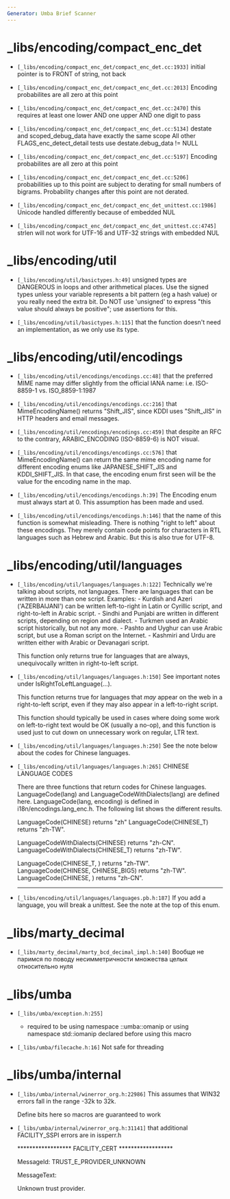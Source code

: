 ```yaml
---
Generator: Umba Brief Scanner
---
```


# _libs/encoding/compact_enc_det

- `[_libs/encoding/compact_enc_det/compact_enc_det.cc:1933]`
  initial pointer is to FRONT of string, not back

- `[_libs/encoding/compact_enc_det/compact_enc_det.cc:2013]`
  Encoding probabilites are all zero at this point

- `[_libs/encoding/compact_enc_det/compact_enc_det.cc:2470]`
  this requires at least one lower AND one upper AND one digit to pass

- `[_libs/encoding/compact_enc_det/compact_enc_det.cc:5134]`
  destate and scoped_debug_data have exactly the same scope All other
  FLAGS_enc_detect_detail tests use destate.debug_data != NULL

- `[_libs/encoding/compact_enc_det/compact_enc_det.cc:5197]`
  Encoding probabilites are all zero at this point

- `[_libs/encoding/compact_enc_det/compact_enc_det.cc:5206]`
  probabilities up to this point are subject to derating for small numbers of
  bigrams. Probability changes after this point are not derated.

- `[_libs/encoding/compact_enc_det/compact_enc_det_unittest.cc:1986]`
  Unicode handled differently because of embedded NUL

- `[_libs/encoding/compact_enc_det/compact_enc_det_unittest.cc:4745]`
  strlen will not work for UTF-16 and UTF-32 strings with embedded NUL



# _libs/encoding/util

- `[_libs/encoding/util/basictypes.h:49]`
  unsigned types are DANGEROUS in loops and other arithmetical places.  Use the
  signed types unless your variable represents a bit pattern (eg a hash value) or
  you really need the extra bit.  Do NOT use 'unsigned' to express "this value
  should always be positive"; use assertions for this.

- `[_libs/encoding/util/basictypes.h:115]`
  that the function doesn't need an implementation, as we only use its type.



# _libs/encoding/util/encodings

- `[_libs/encoding/util/encodings/encodings.cc:48]`
  that the preferred MIME name may differ slightly from the official IANA name:
  i.e. ISO-8859-1 vs. ISO_8859-1:1987

- `[_libs/encoding/util/encodings/encodings.cc:216]`
  that MimeEncodingName() returns "Shift_JIS", since KDDI uses "Shift_JIS" in
  HTTP headers and email messages.

- `[_libs/encoding/util/encodings/encodings.cc:459]`
  that despite an RFC to the contrary, ARABIC_ENCODING (ISO-8859-6) is NOT
  visual.

- `[_libs/encoding/util/encodings/encodings.cc:576]`
  that MimeEncodingName() can return the same mime encoding name for different
  encoding enums like JAPANESE_SHIFT_JIS and KDDI_SHIFT_JIS.  In that case, the
  encoding enum first seen will be the value for the encoding name in the map.

- `[_libs/encoding/util/encodings/encodings.h:39]`
  The Encoding enum must always start at 0. This assumption has been made and
  used.

- `[_libs/encoding/util/encodings/encodings.h:146]`
  that the name of this function is somewhat misleading. There is nothing "right
  to left" about these encodings. They merely contain code points for characters
  in RTL languages such as Hebrew and Arabic. But this is also true for UTF-8.



# _libs/encoding/util/languages

- `[_libs/encoding/util/languages/languages.h:122]`
  Technically we're talking about scripts, not languages. There are languages
  that can be written in more than one script. Examples: - Kurdish and Azeri
  ('AZERBAIJANI') can be written left-to-right in Latin or Cyrillic script, and
  right-to-left in Arabic script. - Sindhi and Punjabi are written in different
  scripts, depending on region and dialect. - Turkmen used an Arabic script
  historically, but not any more. - Pashto and Uyghur can use Arabic script, but
  use a Roman script on the Internet. - Kashmiri and Urdu are written either with
  Arabic or Devanagari script.
  
  This function only returns true for languages that are always, unequivocally
  written in right-to-left script.

- `[_libs/encoding/util/languages/languages.h:150]`
  See important notes under IsRightToLeftLanguage(...).
  
  This function returns true for languages that *may* appear on the web in a
  right-to-left script, even if they may also appear in a left-to-right script.
  
  This function should typically be used in cases where doing some work on
  left-to-right text would be OK (usually a no-op), and this function is used
  just to cut down on unnecessary work on regular, LTR text.

- `[_libs/encoding/util/languages/languages.h:250]`
  See the note below about the codes for Chinese languages.

- `[_libs/encoding/util/languages/languages.h:265]`
  CHINESE LANGUAGE CODES
  
  There are three functions that return codes for Chinese languages.
  LanguageCode(lang) and LanguageCodeWithDialects(lang) are defined here.
  LanguageCode(lang, encoding) is defined in i18n/encodings.lang_enc.h. The
  following list shows the different results.
  
  LanguageCode(CHINESE) returns "zh" LanguageCode(CHINESE_T) returns "zh-TW".
  
  LanguageCodeWithDialects(CHINESE) returns "zh-CN".
  LanguageCodeWithDialects(CHINESE_T) returns "zh-TW".
  
  LanguageCode(CHINESE_T, <any encoding>) returns "zh-TW". LanguageCode(CHINESE,
  CHINESE_BIG5) returns "zh-TW". LanguageCode(CHINESE, <any other encoding>)
  returns "zh-CN".
  
  --------------------------------------------

- `[_libs/encoding/util/languages/languages.pb.h:187]`
  If you add a language, you will break a unittest. See the note at the top of
  this enum.



# _libs/marty_decimal

- `[_libs/marty_decimal/marty_bcd_decimal_impl.h:140]`
  Вообще не паримся по поводу несимметричности множества целых относительно нуля



# _libs/umba

- `[_libs/umba/exception.h:255]`
  - required to be using namespace ::umba::omanip or using namespace std::iomanip
  declared before using this macro

- `[_libs/umba/filecache.h:16]`
  Not safe for threading



# _libs/umba/internal

- `[_libs/umba/internal/winerror_org.h:22986]`
  This assumes that WIN32 errors fall in the range -32k to 32k.
  
  Define bits here so macros are guaranteed to work

- `[_libs/umba/internal/winerror_org.h:31141]`
  that additional FACILITY_SSPI errors are in issperr.h
  
  ****************** FACILITY_CERT ******************
  
  MessageId: TRUST_E_PROVIDER_UNKNOWN
  
  MessageText:
  
  Unknown trust provider.

